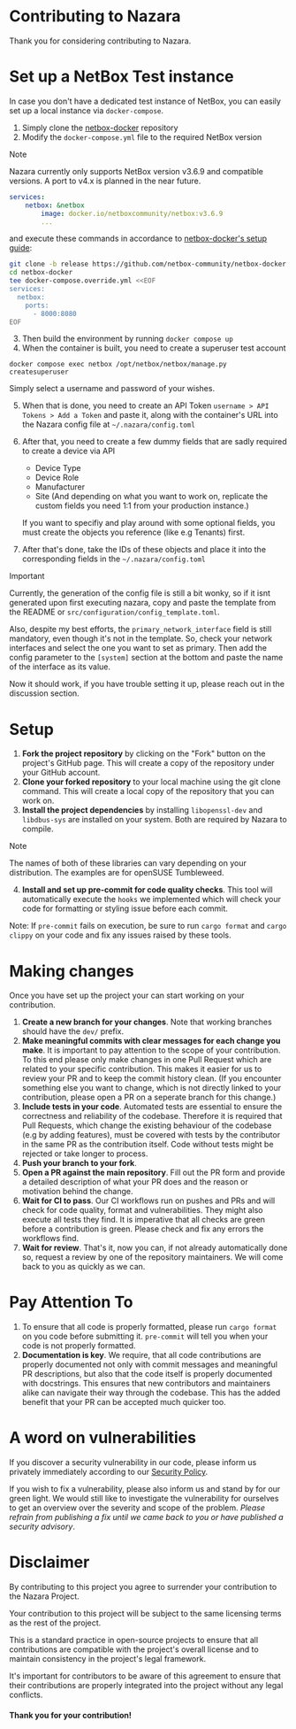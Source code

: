 # Contributing to Nazara

Thank you for considering contributing to Nazara.

# Set up a NetBox Test instance

In case you don't have a dedicated test instance of NetBox, you can easily set up a local instance via `docker-compose`.

1. Simply clone the [netbox-docker](https://github.com/netbox-community/netbox-docker) repository
2. Modify the `docker-compose.yml` file to the required NetBox version

> [!Note]
> Nazara currently only supports NetBox version v3.6.9 and compatible versions. A port to v4.x is planned in the near future.

```yml
services:
    netbox: &netbox
        image: docker.io/netboxcommunity/netbox:v3.6.9
        ...
```

and execute these commands in accordance to [netbox-docker's setup guide](https://github.com/netbox-community/netbox-docker?tab=readme-ov-file#quickstart):

```bash
git clone -b release https://github.com/netbox-community/netbox-docker.git
cd netbox-docker
tee docker-compose.override.yml <<EOF
services:
  netbox:
    ports:
      - 8000:8080
EOF
```

3. Then build the environment by running `docker compose up`
4. When the container is built, you need to create a superuser test account

```
docker compose exec netbox /opt/netbox/netbox/manage.py createsuperuser
```

Simply select a username and password of your wishes.

5. When that is done, you need to create an API Token `username > API Tokens > Add a Token` and paste it, along with the container's URL
   into the Nazara config file at `~/.nazara/config.toml`
6. After that, you need to create a few dummy fields that are sadly required to create a device via API
    - Device Type
    - Device Role
    - Manufacturer
    - Site
    (And depending on what you want to work on, replicate the custom fields you need 1:1 from your production instance.)
    
    If you want to specifiy and play around with some optional fields, you must create the objects you reference (like e.g Tenants) first.

7. After that's done, take the IDs of these objects and place it into the corresponding fields in the `~/.nazara/config.toml`

> [!Important]
> Currently, the generation of the config file is still a bit wonky, so if it isnt generated upon first executing nazara, copy and paste
> the template from the README or `src/configuration/config_template.toml`.
>
> Also, despite my best efforts, the `primary_network_interface` field is still mandatory, even though it's not in the template.
> So, check your network interfaces and select the one you want to set as primary. Then add the config parameter to the `[system]`
> section at the bottom and paste the name of the interface as its value.

Now it should work, if you have trouble setting it up, please reach out in the discussion section.

# Setup

1. **Fork the project repository** by clicking on the "Fork" button on the project's GitHub page.
This will create a copy of the repository under your GitHub account.
2. **Clone your forked repository** to your local machine using the git clone command.
This will create a local copy of the repository that you can work on.
3. **Install the project dependencies** by installing `libopenssl-dev` and `libdbus-sys` are installed on your system. Both are required by Nazara to compile.

> [!Note]
> The names of both of these libraries can vary depending on your distribution. The examples are for openSUSE Tumbleweed.

4. **Install and set up pre-commit for code quality checks**. This tool will automatically execute the `hooks` we implemented
which will check your code for formatting or styling issue before each commit.

Note: If `pre-commit` fails on execution, be sure to run `cargo format` and `cargo clippy` on your code and fix any issues
raised by these tools.

# Making changes

Once you have set up the project your can start working on your contribution.

1. **Create a new branch for your changes**. Note that working branches should have the `dev/` prefix.
2. **Make meaningful commits with clear messages for each change you make**. It is important to pay attention to the scope
of your contribution. To this end please only make changes in one Pull Request which are related to your specific contribution.
This makes it easier for us to review your PR and to keep the commit history clean. (If you encounter something else you want to change,
which is not directly linked to your contribution, please open a PR on a seperate branch for this change.)
3. **Include tests in your code**. Automated tests are essential to ensure the correctness and reliability of the codebase.
Therefore it is required that Pull Requests, which change the existing behaviour of the codebase (e.g by adding features),
must be covered with tests by the contributor in the same PR as the contribution itself.
Code without tests might be rejected or take longer to process.
4. **Push your branch to your fork**.
5. **Open a PR against the main repository**. Fill out the PR form and provide a detailed description of what your PR does and the reason or motivation behind the change.
6. **Wait for CI to pass**. Our CI workflows run on pushes and PRs and will check for code quality, format and vulnerabilities. They might also execute all tests they find. It is imperative that all checks are green before a contribution is green. Please check and fix any errors the workflows find.
7. **Wait for review**. That's it, now you can, if not already automatically done so, request a review by one of the repository maintainers. We will come back to you as quickly as we can.

# Pay Attention To

1. To ensure that all code is properly formatted, please run `cargo format` on you code before submitting it. `pre-commit` will tell you when your code is not properly formatted.
2. **Documentation is key**. We require, that all code contributions are properly documented not only with commit messages and meaningful PR descriptions, but also that the code itself is properly documented with docstrings. This ensures that new contributors and maintainers alike can navigate their way through the codebase. This has the added benefit that your PR can be accepted much quicker too.

# A word on vulnerabilities

If you discover a security vulnerability in our code, please inform us privately immediately according to our [Security Policy](./SECURITY.md).

If you wish to fix a vulnerability, please also inform us and stand by for our green light. We would still like to investigate the vulnerability for ourselves to get an overview over the severity and scope of the problem. *Please refrain from publishing a fix until we came back to you or have published a security advisory*.

# Disclaimer

By contributing to this project you agree to surrender your contribution to the Nazara Project.

Your contribution to this project will be subject to the same licensing terms as the rest of the project.

This is a standard practice in open-source projects to ensure that all contributions are compatible with the project's overall license and to maintain consistency in the project's legal framework. 

It's important for contributors to be aware of this agreement to ensure that their contributions are properly integrated into the project without any legal conflicts.
#### Thank you for your contribution!
